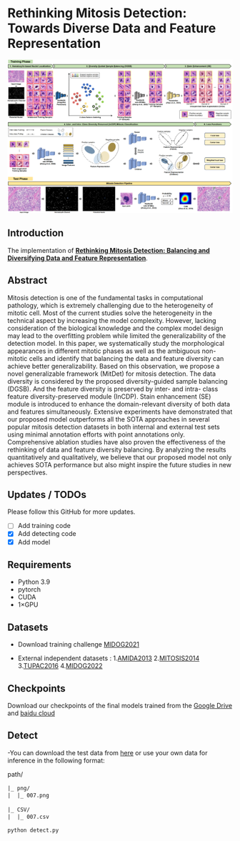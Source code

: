 # Rethinking Mitosis Detection: Towards Diverse Data and Feature Representation
![outline](framework.PNG)

## Introduction
The implementation of **[Rethinking Mitosis Detection: Balancing and Diversifying Data and Feature Representation]()**.

## Abstract
Mitosis detection is one of the fundamental tasks in computational pathology, which is extremely challenging due to the heterogeneity of mitotic cell. Most of the current studies solve the heterogeneity in the technical aspect by increasing the model complexity. However, lacking consideration of the biological knowledge and the complex model design may lead to the overfitting problem while limited the generalizability of the detection model. In this paper, we systematically study the morphological appearances in different mitotic phases as well as the ambiguous non-mitotic cells and identify that balancing the data and feature diversity can achieve better generalizability. Based on this observation, we propose a novel generalizable framework (MitDet) for mitosis detection. The data diversity is considered by the proposed diversity-guided sample balancing (DGSB). And the feature diversity is preserved by inter- and intra- class feature diversity-preserved module (InCDP). Stain enhancement (SE) module is introduced to enhance the domain-relevant diversity of both data and features simultaneously. Extensive experiments have demonstrated that our proposed model outperforms all the SOTA approaches in several popular mitosis detection datasets in both internal and external test sets using minimal annotation efforts with point annotations only. Comprehensive ablation studies have also proven the effectiveness of the rethinking of data and feature diversity balancing. By analyzing the results quantitatively and qualitatively, we believe that our proposed model not only achieves SOTA performance but also might inspire the future studies in new perspectives.

## Updates / TODOs
Please follow this GitHub for more updates.
- [ ] Add training code
- [X] Add detecting code
- [X] Add model

## Requirements
- Python 3.9
- pytorch
- CUDA
- 1×GPU

## Datasets
* Download training challenge [MIDOG2021](https://imig.science/midog/download-dataset/)

* External independent  datasets :  1.[AMIDA2013](https://tupac.grand-challenge.org/Dataset/)   2.[MITOSIS2014](https://mitos-atypia-14.grand-challenge.org/Dataset/)  3.[TUPAC2016](https://tupac.grand-challenge.org/Dataset/)  4.[MIDOG2022](https://imig.science/midog/download-dataset/)
## Checkpoints
Download our checkpoints of the final models trained from the [Google Drive]() and [baidu cloud]() 



## Detect
-You can download the test data from [here]() or use your own data for inference in the following format:

path/ 



    |_ png/
    |  |_ 007.png
    
    |_ CSV/
    |  |_ 007.csv


```
python detect.py 
```
    
 
    
    
